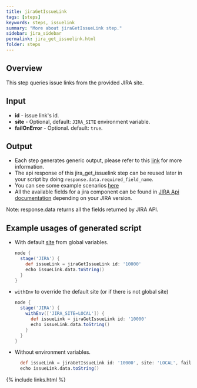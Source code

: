 ```yaml
---
title: jiraGetIssueLink
tags: [steps]
keywords: steps, issuelink
summary: "More about jiraGetIssueLink step."
sidebar: jira_sidebar
permalink: jira_get_issuelink.html
folder: steps
---
```


## Overview

This step queries issue links from the provided JIRA site.

## Input

* **id** - issue link's id.
* **site** - Optional, default: `JIRA_SITE` environment variable.
* **failOnError** - Optional. default: `true`.

## Output

* Each step generates generic output, please refer to this [link](config.html#common-response--error-handling) for more information.
* The api response of this jira_get_issuelink step can be reused later in your script by doing `response.data.required_field_name`.
* You can see some example scenarios [here](https://jenkinsci.github.io/jira-steps-plugin/common_usages.html)
* All the available fields for a jira component can be found in [JIRA Api documentation](https://docs.atlassian.com/jira/REST/) depending on your JIRA version.

Note: response.data returns all the fields returned by JIRA API.

## Example usages of generated script

* With default [site](config#environment-variables) from global variables.

  ```groovy
  node {
    stage('JIRA') {
      def issueLink = jiraGetIssueLink id: '10000'
      echo issueLink.data.toString()
    }
  }
  ```
* `withEnv` to override the default site (or if there is not global site)

  ```groovy
  node {
    stage('JIRA') {
      withEnv(['JIRA_SITE=LOCAL']) {
        def issueLink = jiraGetIssueLink id: '10000'
        echo issueLink.data.toString()
      }
    }
  }
  ```
* Without environment variables.

  ```groovy
    def issueLink = jiraGetIssueLink id: '10000', site: 'LOCAL', failOnError: false
    echo issueLink.data.toString()
  ```

{% include links.html %}
